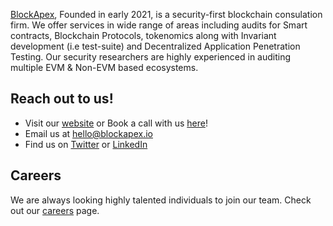 [BlockApex](https://blockapex.io), Founded in early 2021, is a security-first blockchain consulation firm. We offer services in wide range of areas including audits for Smart contracts, Blockchain Protocols, tokenomics along with Invariant development (i.e test-suite) and Decentralized Application Penetration Testing. Our security researchers are highly experienced in auditing multiple EVM & Non-EVM based ecosystems.

## Reach out to us!
- Visit our [website](https://blockapex.io) or Book a call with us [here](https://calendly.com/blockapex_/discovery_session?month=2025-07)!
- Email us at hello@blockapex.io
- Find us on [Twitter](https://twitter.com/block_apex) or [LinkedIn](https://www.linkedin.com/company/blockapex/mycompany/)

## Careers
We are always looking highly talented individuals to join our team. Check out our [careers](https://blockapex.io/about/#care) page.

<br clear="left"/>

